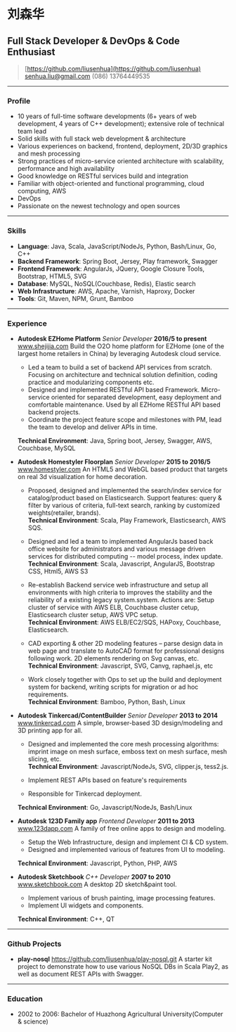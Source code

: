 # 刘森华
## Full Stack Developer & DevOps & Code Enthusiast

> [https://github.com/liusenhua](https://github.com/liusenhua)
> [senhua.liu@gmail.com](mailto:senhua.liu@gmail.com)
> (086) 13764449535

------
### Profile
* 10 years of full-time software developments (6+ years of web development, 4 years of C++ development); extensive role of technical team lead
* Solid skills with full stack web development & architecture
* Various experiences on backend, frontend, deployment, 2D/3D graphics and mesh processing
* Strong practices of micro-service oriented architecture with scalability, performance and high availability
* Good knowledge on RESTful services build and integration
* Familiar with object-oriented and functional programming, cloud computing, AWS
* DevOps
* Passionate on the newest technology and open sources

------
### Skills

* **Language**: Java, Scala, JavaScript/NodeJs, Python, Bash/Linux, Go, C++
* **Backend Framework**: Spring Boot, Jersey, Play framework, Swagger
* **Frontend Framework**: AngularJs, JQuery, Google Closure Tools, Bootstrap, HTML5, SVG
* **Database**: MySQL, NoSQL(Couchbase, Redis), Elastic search
* **Web Infrastructure**: AWS, Apache, Varnish, Haproxy, Docker
* **Tools**: Git, Maven, NPM, Grunt, Bamboo

------

### Experience

* **Autodesk EZHome Platform** *Senior Developer* __2016/5 to present__
	<a href=http://www.shejijia.com/>www.shejijia.com</a>
  Build the O2O home platform for EZHome (one of the largest home retailers in China) by leveraging Autodesk cloud service.
	+ Led a team to build a set of backend API services from scratch. Focusing on architecture and technical solution definition, coding practice and modularizing components etc. 
	+ Designed and implemented RESTful API based Framework. Micro-service oriented for separated development, easy deployment and comfortable maintenance. Used by all EZHome RESTful API based backend projects.
	+ Coordinate the project feature scope and milestones with PM, lead the team to develop and deliver APIs in time.
	
  **Technical Environment**: Java, Spring boot, Jersey, Swagger, AWS, Couchbase, MySQL

* **Autodesk Homestyler Floorplan** *Senior Developer* __2015 to 2016/5__
	<a href=http://www.homestyler.com/floorplan>www.homestyler.com</a> 
  An HTML5 and WebGL based product that targets on real 3d visualization for home decoration.
	+ Proposed, designed and implemented the search/index service for catalog/product based on Elasticsearch. Support features: query & filter by various of criteria, full-text search, ranking by customized weights(retailer, brands).<br>
  **Technical Environment**: Scala, Play Framework, Elasticsearch, AWS SQS.

	+ Designed and led a team to implemented AngularJs based back office website for administrators and various message driven services for distributed computing -- model process, index update.<br>
  **Technical Environment**: Scala, Javascript, AngularJS, Bootstrap CSS, Html5, AWS S3

	+ Re-establish Backend service web infrastructure and setup all environments with high criteria to improves the stability and the reliability of a existing legacy system.system. Actions are: Setup cluster of service with AWS ELB, Couchbase cluster cetup, Elasticsearch cluster setup, AWS VPC setup.<br>
  **Technical Environment**: AWS ELB/EC2/SQS, HAPoxy, Couchbase, Elasticsearch.

	+ CAD exporting & other 2D modeling features – parse design data in web page and translate to AutoCAD format for professional designs following work. 2D elements rendering on Svg canvas, etc.<br>
  **Technical Environment**: Javascript, SVG, Canvg, raphael.js, etc

	+ Work closely together with Ops to set up the build and deployment system for backend, writing scripts for migration or ad hoc requirements.<br>
  **Technical Environment**: Bamboo, Python, Bash, Linux

* **Autodesk Tinkercad/ContentBuilder** *Senior Developer* __2013 to 2014__
	<a href=https://www.tinkercad.com/>www.tinkercad.com</a>
  A simple, browser-based 3D design/modeling and 3D printing app for all.
	+ Designed and implemented the core mesh processing algorithms: imprint image on mesh surface, emboss text on mesh surface, mesh slicing, etc.<br>
  **Technical Environment**: Javascript/NodeJs, SVG, clipper.js, tess2.js.

	+ Implement REST APIs based on feature's requirements
	+ Responsible for Tinkercad deployment.
	
  **Technical Environment**: Go, Javascript/NodeJs, Bash/Linux

* **Autodesk 123D Family app** *Frontend Developer* __2011 to 2013__
	<a href=http://www.123dapp.com/>www.123dapp.com</a>
  A family of free online apps to design and modeling.
	+ Setup the Web Infrastructure, design and implement CI & CD system.
	+ Designed and implemented various of features from UI to modeling.
	
  **Technical Environment**: Javascript, Python, PHP, AWS

* **Autodesk Sketchbook** *C++ Developer* __2007 to 2010__
	<a href=https://www.sketchbook.com/>www.sketchbook.com</a>
  A desktop 2D sketch&paint tool.
	+ Implement various of brush painting, image processing features.
	+ Implement UI widgets and components.
	
  **Technical Environment**: C++, QT
------

### Github Projects

* **play-nosql** 
	<a href=https://github.com/liusenhua/play-nosql>https://github.com/liusenhua/play-nosql.git</a>
  A starter kit project to demonstrate how to use various NoSQL DBs in Scala Play2, as well as document REST APIs with Swagger.

------

### Education

* 2002 to 2006: Bachelor of Huazhong Agricultural University(Computer & science)
